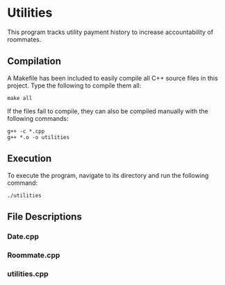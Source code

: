 # Utilities
This program tracks utility payment history to increase accountability of roommates.

## Compilation

A Makefile has been included to easily compile all C++ source files in this project. Type the following to compile them all:

```
make all
```
If the files fail to compile, they can also be compiled manually with the following commands:

```
g++ -c *.cpp
g++ *.o -o utilities
```

## Execution

To execute the program, navigate to its directory and run the following command:
```
./utilities
```

## File Descriptions

### Date.cpp

### Roommate.cpp

### utilities.cpp
